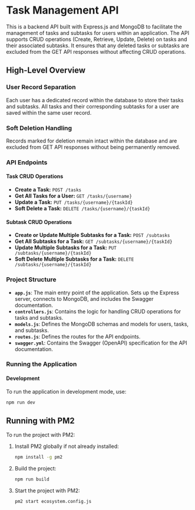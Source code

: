 # Task Management API

This is a backend API built with Express.js and MongoDB to facilitate the management of tasks and subtasks for users within an application. The API supports CRUD operations (Create, Retrieve, Update, Delete) on tasks and their associated subtasks. It ensures that any deleted tasks or subtasks are excluded from the GET API responses without affecting CRUD operations.

## High-Level Overview

### User Record Separation

Each user has a dedicated record within the database to store their tasks and subtasks. All tasks and their corresponding subtasks for a user are saved within the same user record.

### Soft Deletion Handling

Records marked for deletion remain intact within the database and are excluded from GET API responses without being permanently removed.

### API Endpoints

#### Task CRUD Operations

- **Create a Task:** `POST /tasks`
- **Get All Tasks for a User:** `GET /tasks/{username}`
- **Update a Task:** `PUT /tasks/{username}/{taskId}`
- **Soft Delete a Task:** `DELETE /tasks/{username}/{taskId}`

#### Subtask CRUD Operations

- **Create or Update Multiple Subtasks for a Task:** `POST /subtasks`
- **Get All Subtasks for a Task:** `GET /subtasks/{username}/{taskId}`
- **Update Multiple Subtasks for a Task:** `PUT /subtasks/{username}/{taskId}`
- **Soft Delete Multiple Subtasks for a Task:** `DELETE /subtasks/{username}/{taskId}`

### Project Structure

- **`app.js`**: The main entry point of the application. Sets up the Express server, connects to MongoDB, and includes the Swagger documentation.
- **`controllers.js`**: Contains the logic for handling CRUD operations for tasks and subtasks.
- **`models.js`**: Defines the MongoDB schemas and models for users, tasks, and subtasks.
- **`routes.js`**: Defines the routes for the API endpoints.
- **`swagger.yml`**: Contains the Swagger (OpenAPI) specification for the API documentation.

### Running the Application

#### Development

To run the application in development mode, use:

```bash
npm run dev
```

## Running with PM2

To run the project with PM2:

1. Install PM2 globally if not already installed:

   ```bash
   npm install -g pm2
   ```

2. Build the project:

   ```bash
   npm run build
   ```

3. Start the project with PM2:

   ```bash
   pm2 start ecosystem.config.js
   ```
